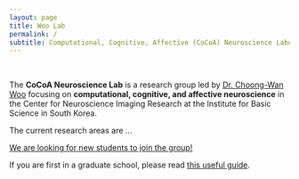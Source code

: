 ```yaml
---
layout: page
title: Woo Lab
permalink: /
subtitle: Computational, Cognitive, Affective (CoCoA) Neuroscience Laboratory
---
```

&nbsp;

The <strong>CoCoA Neuroscience Lab</strong> is a research group led by <a href="http://wanirepo.github.io" target="_blank">Dr. Choong-Wan Woo</a> focusing on <strong>computational, cognitive, and affective neuroscience</strong> in the Center for Neuroscience Imaging Research at the Institute for Basic Science in South Korea. 

The current research areas are ...

[We are looking for new students to join the group!](position)

If you are first in a graduate school, please read [this useful guide](/resources/beginning-students).
